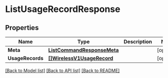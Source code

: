 # ListUsageRecordResponse

## Properties

Name | Type | Description | Notes
------------ | ------------- | ------------- | -------------
**Meta** | [**ListCommandResponseMeta**](ListCommandResponseMeta.md) |  |[optional] 
**UsageRecords** | [**[]WirelessV1UsageRecord**](WirelessV1UsageRecord.md) |  |[optional] 

[[Back to Model list]](../README.md#documentation-for-models) [[Back to API list]](../README.md#documentation-for-api-endpoints) [[Back to README]](../README.md)


